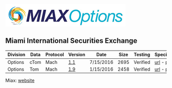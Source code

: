 ![Miax](https://github.com/Open-Markets-Initiative/Directory/blob/master/Logos/Miax.png)


## Miami International Securities Exchange

|Division | Data | Protocol | Version | Date | Size | Testing | Specification|
|--- | --- | --- | --- | --- | --- | --- | ---|
|Options | cTom | Mach | [1.1][Miax.Options.cTom.Mach.v1.1 Version] | 7/15/2016 | 2695 | Verified | [url](https://www.miaxoptions.com/interface-specifications "Specification url") - [pdf](https://github.com/Open-Markets-Initiative/Directory/blob/master/Specifications/Miax/Miax.Options.Mach.v1.1.pdf "Specification pdf manual")|
|Options | Tom | Mach | [1.9][Miax.Options.Tom.Mach.v1.9 Version] | 1/15/2016 | 2458 | Verified | [url](https://www.miaxoptions.com/interface-specifications "Specification url") - [pdf](https://github.com/Open-Markets-Initiative/Directory/blob/master/Specifications/Miax/Miax.Options.Mach.v1.1.pdf "Specification pdf manual")|


Miax: [website](https://www.miaxoptions.com/ "Go to Miami International Securities Exchange")


[Miax.Options.cTom.Mach.v1.1 Version]: https://github.com/Open-Markets-Initiative/wireshark-lua/blob/master/Miax/Miax.Options.cTom.Mach.v1.1.Script.Dissector.lua "Miami International Securities Exchange 1.1 Script Dissector"
[Miax.Options.Tom.Mach.v1.9 Version]: https://github.com/Open-Markets-Initiative/wireshark-lua/blob/master/Miax/Miax.Options.Tom.Mach.v1.9.Script.Dissector.lua "Miami International Securities Exchange 1.9 Script Dissector"
